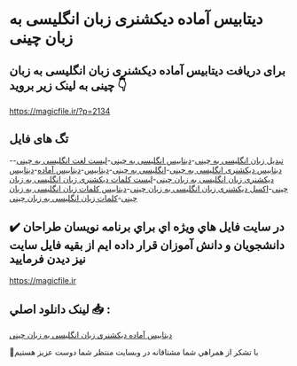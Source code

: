 # دیتابیس آماده دیکشنری زبان انگلیسی به زبان چینی

## برای دریافت دیتابیس آماده دیکشنری زبان انگلیسی به زبان چینی به لینک زیر بروید 👇

https://magicfile.ir/?p=2134

## تگ های فایل

-[تبدیل زبان انگلیسی به چینی](https://magicfile.ir/product/%d8%af%db%8c%d8%aa%d8%a7%d8%a8%db%8c%d8%b3-%d8%a2%d9%85%d8%a7%d8%af%d9%87-%d8%af%db%8c%da%a9%d8%b4%d9%86%d8%b1%db%8c-%d8%b2%d8%a8%d8%a7%d9%86-%d8%a7%d9%86%da%af%d9%84%db%8c%d8%b3%db%8c-%d8%a8%d9%87-%d8%b2%d8%a8%d8%a7%d9%86-%da%86%db%8c%d9%86%db%8c/)-[دیتابیس انگلیسی به چینی](https://magicfile.ir/product/%d8%af%db%8c%d8%aa%d8%a7%d8%a8%db%8c%d8%b3-%d8%a2%d9%85%d8%a7%d8%af%d9%87-%d8%af%db%8c%da%a9%d8%b4%d9%86%d8%b1%db%8c-%d8%b2%d8%a8%d8%a7%d9%86-%d8%a7%d9%86%da%af%d9%84%db%8c%d8%b3%db%8c-%d8%a8%d9%87-%d8%b2%d8%a8%d8%a7%d9%86-%da%86%db%8c%d9%86%db%8c/)-[لیست لغت انگلیسی به چینی](https://magicfile.ir/product/%d8%af%db%8c%d8%aa%d8%a7%d8%a8%db%8c%d8%b3-%d8%a2%d9%85%d8%a7%d8%af%d9%87-%d8%af%db%8c%da%a9%d8%b4%d9%86%d8%b1%db%8c-%d8%b2%d8%a8%d8%a7%d9%86-%d8%a7%d9%86%da%af%d9%84%db%8c%d8%b3%db%8c-%d8%a8%d9%87-%d8%b2%d8%a8%d8%a7%d9%86-%da%86%db%8c%d9%86%db%8c/)-[دیتابیس دیکشنری انگلیسی به چینی](https://magicfile.ir/product/%d8%af%db%8c%d8%aa%d8%a7%d8%a8%db%8c%d8%b3-%d8%a2%d9%85%d8%a7%d8%af%d9%87-%d8%af%db%8c%da%a9%d8%b4%d9%86%d8%b1%db%8c-%d8%b2%d8%a8%d8%a7%d9%86-%d8%a7%d9%86%da%af%d9%84%db%8c%d8%b3%db%8c-%d8%a8%d9%87-%d8%b2%d8%a8%d8%a7%d9%86-%da%86%db%8c%d9%86%db%8c/)-[انگلیسی به چینی](https://magicfile.ir/product/%d8%af%db%8c%d8%aa%d8%a7%d8%a8%db%8c%d8%b3-%d8%a2%d9%85%d8%a7%d8%af%d9%87-%d8%af%db%8c%da%a9%d8%b4%d9%86%d8%b1%db%8c-%d8%b2%d8%a8%d8%a7%d9%86-%d8%a7%d9%86%da%af%d9%84%db%8c%d8%b3%db%8c-%d8%a8%d9%87-%d8%b2%d8%a8%d8%a7%d9%86-%da%86%db%8c%d9%86%db%8c/)-[دیتابیس](https://magicfile.ir/product/%d8%af%db%8c%d8%aa%d8%a7%d8%a8%db%8c%d8%b3-%d8%a2%d9%85%d8%a7%d8%af%d9%87-%d8%af%db%8c%da%a9%d8%b4%d9%86%d8%b1%db%8c-%d8%b2%d8%a8%d8%a7%d9%86-%d8%a7%d9%86%da%af%d9%84%db%8c%d8%b3%db%8c-%d8%a8%d9%87-%d8%b2%d8%a8%d8%a7%d9%86-%da%86%db%8c%d9%86%db%8c/)-[دیتابیس آماده](https://magicfile.ir/product/%d8%af%db%8c%d8%aa%d8%a7%d8%a8%db%8c%d8%b3-%d8%a2%d9%85%d8%a7%d8%af%d9%87-%d8%af%db%8c%da%a9%d8%b4%d9%86%d8%b1%db%8c-%d8%b2%d8%a8%d8%a7%d9%86-%d8%a7%d9%86%da%af%d9%84%db%8c%d8%b3%db%8c-%d8%a8%d9%87-%d8%b2%d8%a8%d8%a7%d9%86-%da%86%db%8c%d9%86%db%8c/)-[دیتابیس دیکشنری زبان انگلیسی به زبان چینی](https://magicfile.ir/product/%d8%af%db%8c%d8%aa%d8%a7%d8%a8%db%8c%d8%b3-%d8%a2%d9%85%d8%a7%d8%af%d9%87-%d8%af%db%8c%da%a9%d8%b4%d9%86%d8%b1%db%8c-%d8%b2%d8%a8%d8%a7%d9%86-%d8%a7%d9%86%da%af%d9%84%db%8c%d8%b3%db%8c-%d8%a8%d9%87-%d8%b2%d8%a8%d8%a7%d9%86-%da%86%db%8c%d9%86%db%8c/)-[لیست کلمات دیکشنری زبان انگلیسی به زبان چینی](https://magicfile.ir/product/%d8%af%db%8c%d8%aa%d8%a7%d8%a8%db%8c%d8%b3-%d8%a2%d9%85%d8%a7%d8%af%d9%87-%d8%af%db%8c%da%a9%d8%b4%d9%86%d8%b1%db%8c-%d8%b2%d8%a8%d8%a7%d9%86-%d8%a7%d9%86%da%af%d9%84%db%8c%d8%b3%db%8c-%d8%a8%d9%87-%d8%b2%d8%a8%d8%a7%d9%86-%da%86%db%8c%d9%86%db%8c/)-[اکسل دیکشنری زبان انگلیسی به زبان چینی](https://magicfile.ir/product/%d8%af%db%8c%d8%aa%d8%a7%d8%a8%db%8c%d8%b3-%d8%a2%d9%85%d8%a7%d8%af%d9%87-%d8%af%db%8c%da%a9%d8%b4%d9%86%d8%b1%db%8c-%d8%b2%d8%a8%d8%a7%d9%86-%d8%a7%d9%86%da%af%d9%84%db%8c%d8%b3%db%8c-%d8%a8%d9%87-%d8%b2%d8%a8%d8%a7%d9%86-%da%86%db%8c%d9%86%db%8c/)-[دیتابیس کلمات زبان انگلیسی به زبان چینی](https://magicfile.ir/product/%d8%af%db%8c%d8%aa%d8%a7%d8%a8%db%8c%d8%b3-%d8%a2%d9%85%d8%a7%d8%af%d9%87-%d8%af%db%8c%da%a9%d8%b4%d9%86%d8%b1%db%8c-%d8%b2%d8%a8%d8%a7%d9%86-%d8%a7%d9%86%da%af%d9%84%db%8c%d8%b3%db%8c-%d8%a8%d9%87-%d8%b2%d8%a8%d8%a7%d9%86-%da%86%db%8c%d9%86%db%8c/)-[کلمات زبان انگلیسی به زبان چینی](https://magicfile.ir/product/%d8%af%db%8c%d8%aa%d8%a7%d8%a8%db%8c%d8%b3-%d8%a2%d9%85%d8%a7%d8%af%d9%87-%d8%af%db%8c%da%a9%d8%b4%d9%86%d8%b1%db%8c-%d8%b2%d8%a8%d8%a7%d9%86-%d8%a7%d9%86%da%af%d9%84%db%8c%d8%b3%db%8c-%d8%a8%d9%87-%d8%b2%d8%a8%d8%a7%d9%86-%da%86%db%8c%d9%86%db%8c/)

## ✔️ در سايت فايل هاي ويژه اي براي برنامه نويسان طراحان دانشجويان و دانش آموزان قرار داده ايم از بقيه فايل سايت نيز ديدن فرماييد

https://magicfile.ir


## لينک دانلود اصلي 📥 :

[دیتابیس آماده دیکشنری زبان انگلیسی به زبان چینی](https://magicfile.ir/product/%d8%af%db%8c%d8%aa%d8%a7%d8%a8%db%8c%d8%b3-%d8%a2%d9%85%d8%a7%d8%af%d9%87-%d8%af%db%8c%da%a9%d8%b4%d9%86%d8%b1%db%8c-%d8%b2%d8%a8%d8%a7%d9%86-%d8%a7%d9%86%da%af%d9%84%db%8c%d8%b3%db%8c-%d8%a8%d9%87-%d8%b2%d8%a8%d8%a7%d9%86-%da%86%db%8c%d9%86%db%8c/) 


🙏با تشکر از همراهي شما مشتاقانه در وبسایت منتظر شما دوست عزیز هستیم

